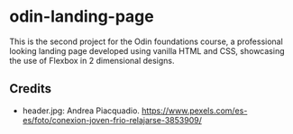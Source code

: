 # odin-landing-page

This is the second project for the Odin foundations course, a professional looking landing page developed using vanilla HTML and CSS, showcasing the use of Flexbox in 2 dimensional designs.

## Credits
- header.jpg: Andrea Piacquadio. https://www.pexels.com/es-es/foto/conexion-joven-frio-relajarse-3853909/

